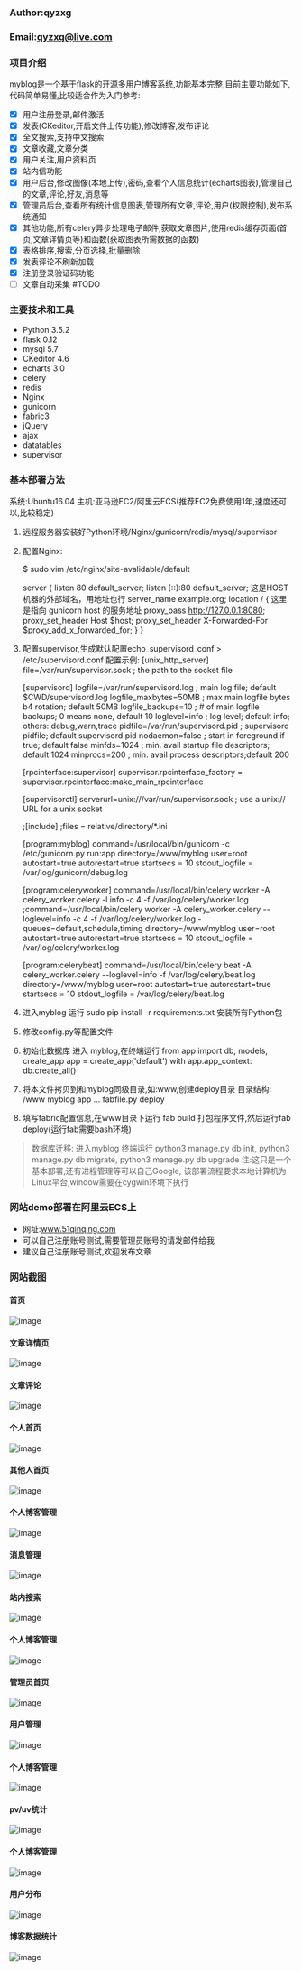 ### Author:qyzxg
### Email:qyzxg@live.com

### 项目介绍
myblog是一个基于flask的开源多用户博客系统,功能基本完整,目前主要功能如下,代码简单易懂,比较适合作为入门参考:
- [x] 用户注册登录,邮件激活 
- [x] 发表(CKeditor,开启文件上传功能),修改博客,发布评论
- [x] 全文搜索,支持中文搜索
- [x] 文章收藏,文章分类
- [x] 用户关注,用户资料页
- [x] 站内信功能
- [x] 用户后台,修改图像(本地上传),密码,查看个人信息统计(echarts图表),管理自己的文章,评论,好友,消息等
- [x] 管理员后台,查看所有统计信息图表,管理所有文章,评论,用户(权限控制),发布系统通知
- [x] 其他功能,所有celery异步处理电子邮件,获取文章图片,使用redis缓存页面(首页,文章详情页等)和函数(获取图表所需数据的函数)
- [x] 表格排序,搜索,分页选择,批量删除
- [x] 发表评论不刷新加载
- [x] 注册登录验证码功能
- [ ] 文章自动采集 #TODO

### 主要技术和工具
* Python 3.5.2
* flask 0.12
* mysql 5.7
* CKeditor 4.6
* echarts 3.0
* celery
* redis
* Nginx
* gunicorn
* fabric3
* jQuery
* ajax
* datatables
* supervisor

### 基本部署方法
系统:Ubuntu16.04
主机:亚马逊EC2/阿里云ECS(推荐EC2免费使用1年,速度还可以,比较稳定)
1. 远程服务器安装好Python环境/Nginx/gunicorn/redis/mysql/supervisor
2. 配置Nginx:

    $ sudo vim /etc/nginx/site-avalidable/default
    
    server {
    listen 80 default_server;
    listen [::]:80 default_server;
    这是HOST机器的外部域名，用地址也行
    server_name example.org;
    location / {
        这里是指向 gunicorn host 的服务地址
        proxy_pass http://127.0.0.1:8080;
        proxy_set_header Host $host;
        proxy_set_header X-Forwarded-For $proxy_add_x_forwarded_for;
    }
}
3. 配置supervisor,生成默认配置echo_supervisord_conf > /etc/supervisord.conf
    配置示例:
    [unix_http_server]
    file=/var/run/supervisor.sock   ; the path to the socket file
    
    [supervisord]
    logfile=/var/run/supervisord.log ; main log file; default $CWD/supervisord.log
    logfile_maxbytes=50MB        ; max main logfile bytes b4 rotation; default 50MB
    logfile_backups=10           ; # of main logfile backups; 0 means none, default 10
    loglevel=info                ; log level; default info; others: debug,warn,trace
    pidfile=/var/run/supervisord.pid ; supervisord pidfile; default supervisord.pid
    nodaemon=false               ; start in foreground if true; default false
    minfds=1024                  ; min. avail startup file descriptors; default 1024
    minprocs=200                 ; min. avail process descriptors;default 200
    
    [rpcinterface:supervisor]
    supervisor.rpcinterface_factory = supervisor.rpcinterface:make_main_rpcinterface
    
    [supervisorctl]
    serverurl=unix:///var/run/supervisor.sock ; use a unix:// URL  for a unix socket
    
    ;[include]
    ;files = relative/directory/*.ini
    
    [program:myblog]
    command=/usr/local/bin/gunicorn -c /etc/gunicorn.py run:app
    directory=/www/myblog
    user=root
    autostart=true
    autorestart=true
    startsecs = 10
    stdout_logfile = /var/log/gunicorn/debug.log
    
    [program:celeryworker]
    command=/usr/local/bin/celery worker -A celery_worker.celery -l info -c 4 -f /var/log/celery/worker.log
    ;command=/usr/local/bin/celery worker -A celery_worker.celery --loglevel=info -c 4 -f /var/log/celery/worker.log -queues=default,schedule,timing
    directory=/www/myblog
    user=root
    autostart=true
    autorestart=true
    startsecs = 10
    stdout_logfile = /var/log/celery/worker.log
    
    [program:celerybeat]
    command=/usr/local/bin/celery beat -A celery_worker.celery --loglevel=info -f /var/log/celery/beat.log
    directory=/www/myblog
    user=root
    autostart=true
    autorestart=true
    startsecs = 10
    stdout_logfile = /var/log/celery/beat.log
4. 进入myblog 运行 sudo pip install -r requirements.txt 安装所有Python包
5. 修改config.py等配置文件
6. 初始化数据库
    进入 myblog,在终端运行
    from app import db, models, create_app
    app = create_app('default')
    with app.app_context:
        db.create_all()
7. 将本文件拷贝到和myblog同级目录,如:www,创建deploy目录
    目录结构:
    /www
        myblog
          app
          ...
        fabfile.py
        deploy
8. 填写fabric配置信息,在www目录下运行 fab build 打包程序文件,然后运行fab deploy(运行fab需要bash环境)


> 数据库迁移: 进入myblog 终端运行 python3 manage.py db init, python3 manage.py db migrate, python3 manage.py db upgrade
> 注:这只是一个基本部署,还有进程管理等可以自己Google,
> 该部署流程要求本地计算机为Linux平台,window需要在cygwin环境下执行

### 网站demo部署在阿里云ECS上
* 网址:www.51qinqing.com
* 可以自己注册账号测试,需要管理员账号的请发邮件给我
* 建议自己注册账号测试,欢迎发布文章

### 网站截图

#### 首页
![image](https://github.com/qyzxg/myblog/blob/master/screenshot/首页.png)
#### 文章详情页
![image](https://github.com/qyzxg/myblog/blob/master/screenshot/文章详情页.png)
#### 文章评论
![image](https://github.com/qyzxg/myblog/blob/master/screenshot/文章评论.png)
#### 个人首页
![image](https://github.com/qyzxg/myblog/blob/master/screenshot/个人首页.png)
#### 其他人首页
![image](https://github.com/qyzxg/myblog/blob/master/screenshot/其他人首页.png)
#### 个人博客管理
![image](https://github.com/qyzxg/myblog/blob/master/screenshot/个人博客管理.png)
#### 消息管理
![image](https://github.com/qyzxg/myblog/blob/master/screenshot/消息管理.png)
#### 站内搜索
![image](https://github.com/qyzxg/myblog/blob/master/screenshot/站内搜索.png)
#### 个人博客管理
![image](https://github.com/qyzxg/myblog/blob/master/screenshot/个人博客管理.png)
#### 管理员首页
![image](https://github.com/qyzxg/myblog/blob/master/screenshot/管理员首页.png)
#### 用户管理
![image](https://github.com/qyzxg/myblog/blob/master/screenshot/用户管理.png)
#### 个人博客管理
![image](https://github.com/qyzxg/myblog/blob/master/screenshot/个人博客管理.png)
#### pv/uv统计
![image](https://github.com/qyzxg/myblog/blob/master/screenshot/pv统计.png)
#### 个人博客管理
![image](https://github.com/qyzxg/myblog/blob/master/screenshot/个人博客管理.png)
#### 用户分布
![image](https://github.com/qyzxg/myblog/blob/master/screenshot/用户分布.png)
#### 博客数据统计
![image](https://github.com/qyzxg/myblog/blob/master/screenshot/博客数据统计.png)
